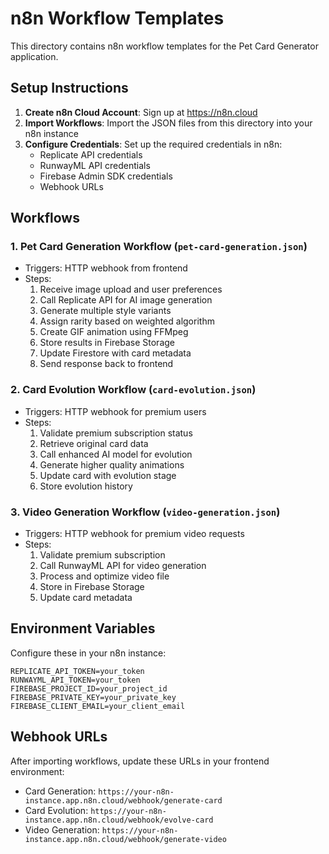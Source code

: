 # n8n Workflow Templates

This directory contains n8n workflow templates for the Pet Card Generator application.

## Setup Instructions

1. **Create n8n Cloud Account**: Sign up at https://n8n.cloud
2. **Import Workflows**: Import the JSON files from this directory into your n8n instance
3. **Configure Credentials**: Set up the required credentials in n8n:
   - Replicate API credentials
   - RunwayML API credentials
   - Firebase Admin SDK credentials
   - Webhook URLs

## Workflows

### 1. Pet Card Generation Workflow (`pet-card-generation.json`)
- Triggers: HTTP webhook from frontend
- Steps:
  1. Receive image upload and user preferences
  2. Call Replicate API for AI image generation
  3. Generate multiple style variants
  4. Assign rarity based on weighted algorithm
  5. Create GIF animation using FFMpeg
  6. Store results in Firebase Storage
  7. Update Firestore with card metadata
  8. Send response back to frontend

### 2. Card Evolution Workflow (`card-evolution.json`)
- Triggers: HTTP webhook for premium users
- Steps:
  1. Validate premium subscription status
  2. Retrieve original card data
  3. Call enhanced AI model for evolution
  4. Generate higher quality animations
  5. Update card with evolution stage
  6. Store evolution history

### 3. Video Generation Workflow (`video-generation.json`)
- Triggers: HTTP webhook for premium video requests
- Steps:
  1. Validate premium subscription
  2. Call RunwayML API for video generation
  3. Process and optimize video file
  4. Store in Firebase Storage
  5. Update card metadata

## Environment Variables

Configure these in your n8n instance:

```
REPLICATE_API_TOKEN=your_token
RUNWAYML_API_TOKEN=your_token
FIREBASE_PROJECT_ID=your_project_id
FIREBASE_PRIVATE_KEY=your_private_key
FIREBASE_CLIENT_EMAIL=your_client_email
```

## Webhook URLs

After importing workflows, update these URLs in your frontend environment:

- Card Generation: `https://your-n8n-instance.app.n8n.cloud/webhook/generate-card`
- Card Evolution: `https://your-n8n-instance.app.n8n.cloud/webhook/evolve-card`
- Video Generation: `https://your-n8n-instance.app.n8n.cloud/webhook/generate-video`